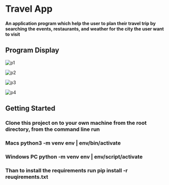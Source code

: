 # Travel App

#### An application program which help the user to plan their travel trip by searching the events, restaurants, and weather for the city the user want to visit

## Program Display
![p1](https://user-images.githubusercontent.com/46719712/67989740-bbf3e180-fc01-11e9-96bd-71495aa67b59.JPG)

![p2](https://user-images.githubusercontent.com/46719712/67989786-e34aae80-fc01-11e9-8b04-f4a2b23d18d6.JPG)

![p3](https://user-images.githubusercontent.com/46719712/67989793-e5ad0880-fc01-11e9-998d-eb051acccd55.JPG)

![p4](https://user-images.githubusercontent.com/46719712/67989796-e776cc00-fc01-11e9-8913-a0a8604f789f.JPG)

## Getting Started
### Clone this project on to your own machine from the root directory, from the command line run
### Macs python3 -m venv env | env/bin/activate
### Windows PC python -m venv env | env/script/activate
### Than to install the requirements run pip install -r reuqirements.txt
